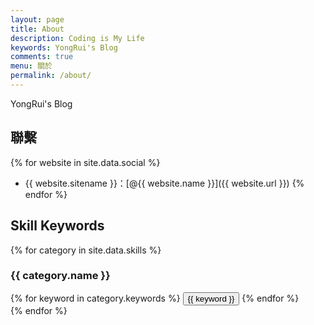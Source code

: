 ```yaml
---
layout: page
title: About
description: Coding is My Life
keywords: YongRui's Blog
comments: true
menu: 關於
permalink: /about/
---
```


YongRui's Blog

## 聯繫

{% for website in site.data.social %}
* {{ website.sitename }}：[@{{ website.name }}]({{ website.url }})
{% endfor %}

## Skill Keywords

{% for category in site.data.skills %}
### {{ category.name }}
<div class="btn-inline">
{% for keyword in category.keywords %}
<button class="btn btn-outline" type="button">{{ keyword }}</button>
{% endfor %}
</div>
{% endfor %}

